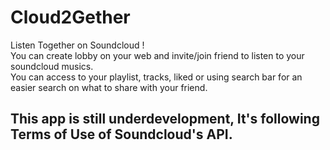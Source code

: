 # Cloud2Gether

Listen Together on Soundcloud !  
You can create lobby on your web and invite/join friend to listen to your soundcloud musics.  
You can access to your playlist, tracks, liked or using search bar for an easier search on what to share with your friend.

## This app is still underdevelopment, It's following Terms of Use of Soundcloud's API.

